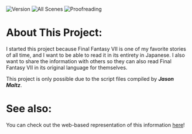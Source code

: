 ![Version](https://img.shields.io/github/package-json/v/nowotato/final-fantasy-vii-catalog?style=for-the-badge)
![All Scenes](https://img.shields.io/github/milestones/progress-percent/nowotato/final-fantasy-vii-catalog/1?label=script-completion&style=for-the-badge)
![Proofreading](https://img.shields.io/github/milestones/progress-percent/nowotato/final-fantasy-vii-catalog/2?label=proofreading&style=for-the-badge)

# About This Project:
I started this project because Final Fantasy VII is one of my favorite stories of all time, and I want to be able to read it in its entirety in Japanese.
I also want to share the information with others so they can also read Final Fantasy VII in its original language for themselves.

This project is only possible due to the script files compiled by ***Jason Maltz***.

# See also:
You can check out the web-based representation of this information [here](https://nowotato.github.io/final-fantasy-vii-catalog/)!
